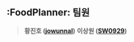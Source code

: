 ## :FoodPlanner: 팀원

> **황진호 ([jowunnal](https://github.com/jowunnal "github link"))**
> **이상원 ([SW0929](https://github.com/SW0929 "github link"))**
> 
>
> 
>
> 
